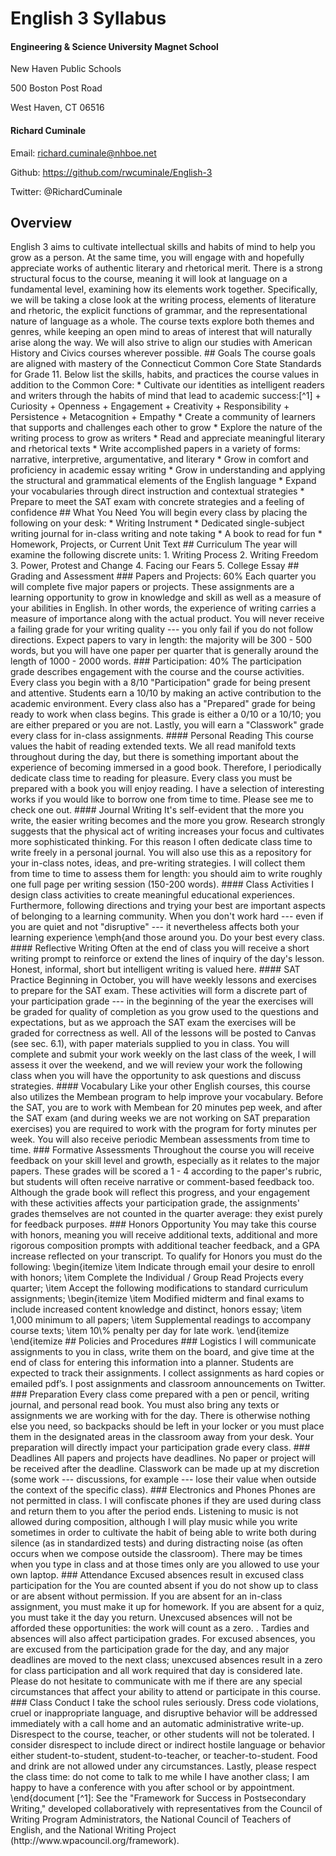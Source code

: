 ﻿# English 3 Syllabus

#### Engineering & Science University Magnet School

New Haven Public Schools

500 Boston Post Road

West Haven, CT 06516


#### Richard Cuminale

Email:  richard.cuminale@nhboe.net

Github: https://github.com/rwcuminale/English-3

Twitter:  @RichardCuminale

## Overview

<!--Fix this to make it more readable: the sentences are too long--!>
English 3 aims to cultivate intellectual skills and habits of mind to help you grow as a person.
At the same time, you will engage with and hopefully appreciate works of authentic literary and rhetorical merit.
There is a strong structural focus to the course,
  meaning it will look at language on a fundamental level, examining how its elements work together.
Specifically, we will be taking a close look at the writing process, elements of literature and rhetoric, the explicit functions of grammar, and the representational nature of language as a whole.
The course texts explore both themes and genres, while keeping an open mind to areas of interest that will naturally arise along the way.
We will also strive to align our studies with American History and Civics courses wherever possible.  

## Goals

The course goals are aligned with mastery of the Connecticut Common Core State Standards for Grade 11. 
Below list the skills, habits, and practices the course values in addition to the Common Core:

* Cultivate our identities as intelligent readers and writers through the habits of mind that lead to academic success:[^1]

	+ Curiosity 

	+ Openness 

	+ Engagement 

	+ Creativity 

	+ Responsibility

	+ Persistence 

	+ Metacognition 

	+ Empathy

<!--Am I making these real? How do I keep from forgetting them in the future?--!>

* Create a community of learners that supports and challenges each other to grow

* Explore the nature of the writing process to grow as writers

* Read and appreciate meaningful literary and rhetorical texts

* Write accomplished papers in a variety of forms: narrative, interpretive, argumentative, and literary

* Grow in comfort and proficiency in academic essay writing

* Grow in understanding and applying the structural and grammatical elements of the English language

* Expand your vocabularies through direct instruction and contextual strategies

* Prepare to meet the SAT exam with concrete strategies and a feeling of confidence

## What You Need

You will begin every class by placing the following on your desk:

* Writing Instrument

* Dedicated single-subject writing journal for in-class writing and note taking

* A book to read for fun

* Homework, Projects, or Current Unit Text

<!--Informal short unit on course logistics--!>

## Curriculum

The year will examine the following discrete units:

1. Writing Process

2. Writing Freedom

3. Power, Protest and Change

4. Facing our Fears

5. College Essay

## Grading and Assessment

### Papers and Projects: 60%

Each quarter you will complete five major papers or projects. 
These assignments are a learning opportunity to grow in knowledge and skill as well as a measure of your abilities in English. 
In other words, the experience of writing carries a measure of importance along with the actual product. 
You will never receive a failing grade for your writing quality --- you only fail if you do not follow directions. 
Expect papers to vary in length: the majority will be 300 - 500 words, 
  but you will have one paper per quarter that is generally around the length of 1000 - 2000 words. 

### Participation: 40%

The participation grade describes engagement with the course and the course activities.
Every class you begin with a 8/10 "Participation" grade for being present and attentive. 
Students earn a 10/10 by making an active contribution to the academic environment.
Every class also has a "Prepared" grade for being ready to work when class begins.
This grade is either a 0/10 or a 10/10; you are either prepared or you are not.
Lastly, you will earn a "Classwork" grade every class for in-class assignments.

#### Personal Reading

This course values the habit of reading extended texts. 
We all read manifold texts throughout during the day, 
  but there is something important about the experience of becoming immersed in a good book. 
Therefore, I periodically dedicate class time to reading for pleasure. 
Every class you must be prepared with a book you will enjoy reading. 
I have a selection of interesting works if you would like to borrow one from time to time. 
Please see me to check one out.

#### Journal Writing

It's self-evident that the more you write, the easier writing becomes and the more you grow. 
Research strongly suggests that the physical act of writing increases your focus and cultivates more sophisticated thinking. 
For this reason I often dedicate class time to write freely in a personal journal. 
You will also use this as a repository for your in-class notes, ideas, and pre-writing strategies. 
I will collect them from time to time to assess them for length: 
  you should aim to write roughly one full page per writing session (150-200 words).

#### Class Activities

I design class activities to create meaningful educational experiences. 
Furthermore, following directions and trying your best are important aspects of belonging to a learning community. 
When you don't work hard 
  --- even if you are quiet and not "disruptive" --- 
  it nevertheless affects both your learning experience \emph{and those around you. 
Do your best every class.

#### Reflective Writing

Often at the end of class you will receive a short writing prompt to reinforce or extend the lines of inquiry of the day's lesson. 
Honest, informal, short but intelligent writing is valued here. 

#### SAT Practice

Beginning in October, you will have weekly lessons and exercises
to prepare for the SAT exam. These activities will form a
discrete part of your participation grade --- in the beginning
of the year the exercises will be graded for quality of
completion as you grow used to the questions and expectations,
but as we approach the SAT exam the exercises will be graded for
correctness as well. All of the lessons will be posted to Canvas
(see sec. 6.1), with paper materials supplied to you in
class. You will complete and submit your work weekly on the last
class of the week, I will assess it over the weekend, and we
will review your work the following class when you will have the
opportunity to ask questions and discuss strategies.

#### Vocabulary
 
   Like your other English courses, this course also utilizes the
   Membean program to help improve your vocabulary. Before the SAT,
   you are to work with Membean for 20 minutes pep week, and after
   the SAT exam (and during weeks we are not working on SAT
   preparation exercises) you are required to work with the program
   for forty minutes per week. You will also receive periodic
   Membean assessments from time to time.

### Formative Assessments

  Throughout the course you will receive feedback on your skill
  level and growth, especially as it relates to the major
  papers. These grades will be scored a 1 - 4 according to the
  paper's rubric, but students will often receive narrative or
  comment-based feedback too. Although the grade book will reflect
  this progress, and your engagement with these activities affects
  your participation grade, the assignments' grades themselves are
  not counted in the quarter average: they exist purely for feedback
  purposes. 

### Honors Opportunity

 You may take this course with honors, meaning you will receive
 additional texts, additional and more rigorous composition prompts
 with additional teacher feedback, and a GPA increase reflected
 on your transcript. To qualify for Honors you must do the following:

  \begin{itemize
   \item Indicate through email your desire to enroll with honors;
   \item Complete the Individual / Group Read Projects every
    quarter;
   \item Accept the following modifications to standard curriculum
    assignments;
   \begin{itemize
    \item Modified midterm and final exams to include increased
     content knowledge and distinct, honors essay;
    \item 1,000 minimum to all papers;
    \item Supplemental readings to accompany course texts;
    \item 10\% penalty per day for late work.
   \end{itemize
  \end{itemize

## Policies and Procedures

### Logistics

  I will communicate assignments to you in class, write them on the board, and give time at the end of class for entering this information into a planner. Students are expected to track their assignments. I collect assignments as hard copies or emailed pdf’s. I post assignments and classroom announcements on Twitter.

### Preparation

  Every class come prepared with a pen or pencil, writing journal,
  and personal read book. You must also bring any texts or
  assignments we are working with for the day. There is otherwise
  nothing else you need, so backpacks should be left in your locker
  or you must place them in the designated areas in the classroom
  away from your desk. Your preparation will directly impact your
  participation grade every class.

### Deadlines

All papers and projects have deadlines. No paper or project will be received after the deadline.
Classwork can be made up at my discretion
  (some work --- discussions, for example --- lose their value when
  outside the context of the specific class).

### Electronics and Phones

  Phones are not permitted in class. I will confiscate phones if they
  are used during class and return them to you after the period
  ends. Listening to music is not allowed during composition, although I
  will play music while you write sometimes in order to cultivate the
  habit of being able to write both during silence (as in standardized
  tests) and during distracting noise (as often occurs when we compose
  outside the classroom). There may be times when you type in class and
  at those times only are you allowed to use your own laptop.

### Attendance

  Excused absences result in excused class participation for the
  You are counted absent if you do not show up to class or are
  absent without permission. If you are absent for an in-class assignment, you must make it up for homework. If you are absent for a quiz, you must take it the day you return. Unexcused absences will not be afforded these opportunities: the work will count as a zero.
. Tardies and absences will also affect
  participation grades.

  For excused absences, you are excused from the participation grade
  for the day, and any major deadlines are moved to the next class;
  unexcused absences result in a zero for class participation and
  all work required that day is considered late. Please do not
  hesitate to communicate with me if there are any special
  circumstances that affect your ability to attend or participate in
  this course.
  
### Class Conduct
 
  I take the school rules seriously. Dress code violations, cruel or
  inappropriate language, and disruptive behavior will be addressed
  immediately with a call home and an automatic administrative
  write-up. Disrespect to the course, teacher, or other students
  will not be tolerated. I consider disrespect to include direct or
  indirect hostile language or behavior either student-to-student,
  student-to-teacher, or teacher-to-student. Food and drink are not
  allowed under any circumstances. Lastly, please respect the class
  time: do not come to talk to me while I have another class; I am
  happy to have a conference with you after school or by
  appointment.

\end{document 

<!--FOOTNOTES--!>

[^1]: See the "Framework for Success in Postsecondary Writing," developed collaboratively with representatives from the Council of Writing Program Administrators, the National Council of Teachers of English, and the National Writing Project (http://www.wpacouncil.org/framework).

<!--COURSE NOTES AND IDEAS--!>

